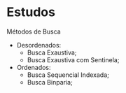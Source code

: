 # Estudos

Métodos de Busca
  - Desordenados:
    - Busca Exaustiva;
    - Busca Exaustiva com Sentinela;
  - Ordenados:
    - Busca Sequencial Indexada;
    - Busca Binparia;
